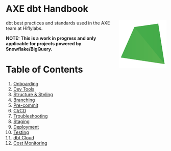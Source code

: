 # AXE dbt Handbook

[<img src="misc/hifly.png" align="right" width="150">](https://www.getdbt.com/)

dbt best practices and standards used in the AXE team at Hiflylabs.

**NOTE: This is a work in progress and only applicable for projects powered by Snowflake/BigQuery.**

# Table of Contents
1. [Onboarding](/sections/onboarding.md)
2. [Dev Tools](/sections/dev_tools.md)
3. [Structure & Styling](/sections/structure.md)
4. [Branching](/sections/branching.md)
5. [Pre-commit](/sections/pre_commit.md)
6. [CI/CD](/sections/cicd.md)
7. [Troubleshooting](/sections/troubleshooting.md)
8. [Staging](/sections/staging.md)
9. [Deployment](/sections/deployment.md)
10. [Testing](/sections/testing.md)
11. [dbt Cloud](/sections/dbt_cloud.md)
12. [Cost Monitoring](/sections/cost_monitoring.md)
